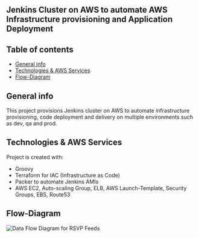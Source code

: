 ## Jenkins Cluster on AWS to automate AWS Infrastructure provisioning and Application Deployment

## Table of contents
* [General info](#general-info)
* [Technologies & AWS Services](#technologies)
* [Flow-Diagram](#flow-diagram)


## General info
This project provisions Jenkins cluster on AWS to automate infrastructure provisioning, code deployment and delivery on
multiple environments such as dev, qa and prod.


## Technologies & AWS Services
Project is created with:
* Groovy
* Terraform for IAC (Infrastructure as Code)
* Packer to automate Jenkins AMIs
* AWS EC2, Auto-scaling Group, ELB, AWS Launch-Template, Security Groups, EBS, Route53

## Flow-Diagram
![Data Flow Diagram for RSVP Feeds](./images/flow-diagram.png)